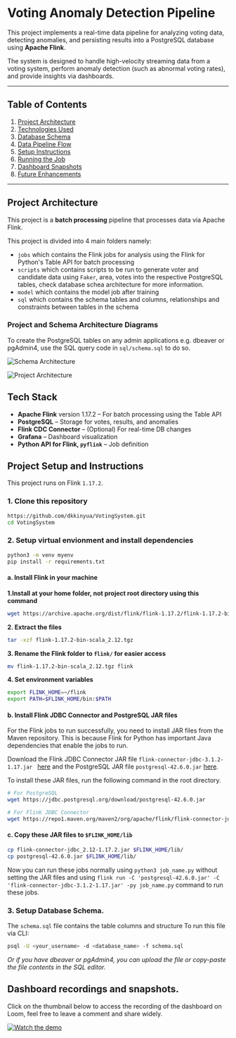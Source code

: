 # Voting Anomaly Detection Pipeline

This project implements a real-time data pipeline for analyzing voting data, detecting anomalies, and persisting results into a PostgreSQL database using **Apache Flink**.  

The system is designed to handle high-velocity streaming data from a voting system, perform anomaly detection (such as abnormal voting rates), and provide insights via dashboards.  

---

## Table of Contents
1. [Project Architecture](#project-architecture)  
2. [Technologies Used](#technologies-used)  
3. [Database Schema](#database-schema)  
4. [Data Pipeline Flow](#data-pipeline-flow)  
5. [Setup Instructions](#setup-instructions)  
6. [Running the Job](#running-the-job)  
7. [Dashboard Snapshots](#dashboard-snapshots)  
8. [Future Enhancements](#future-enhancements)  

---

## Project Architecture

This project is a **batch processing** pipeline that processes data via Apache Flink.  

This project is divided into 4 main folders namely:
- `jobs` which contains the Flink jobs for analysis using the Flink for Python's Table API for batch processing
- `scripts` which contains scripts to be run to generate voter and candidate data using `Faker`, area, votes into the respective PostgreSQL tables, check database schea architecture for more information.
- `model` which contains the model job after training
- `sql` which contains the schema tables and columns, relationships and constraints between tables in the schema

### Project and Schema Architecture Diagrams

To create the PostgreSQL tables on any admin applications e.g. dbeaver or pgAdmin4, use the SQL query code in `sql/schema.sql` to do so.

![Schema Architecture](https://res.cloudinary.com/depbmpoam/image/upload/v1759684373/Screenshot_2025-10-05_201036_knfs6z.png)

![Project Architecture](https://res.cloudinary.com/depbmpoam/image/upload/v1759684346/Untitled_10_ienvil.jpg)

## Tech Stack

- **Apache Flink** version 1.17.2 – For batch processing using the Table API  
- **PostgreSQL** – Storage for votes, results, and anomalies  
- **Flink CDC Connector** – (Optional) For real-time DB changes  
- **Grafana** – Dashboard visualization  
- **Python API for Flink, `pyflink`** – Job definition  

## Project Setup and Instructions
This project runs on Flink `1.17.2`.
### 1. Clone this repository
```bash
https://github.com/dkkinyua/VotingSystem.git
cd VotingSystem
```

### 2. Setup virtual envionment and install dependencies
```bash
python3 -m venv myenv
pip install -r requirements.txt
```

#### a. Install Flink in your machine
**1.Install at your home folder, not project root directory using this command**
```bash
wget https://archive.apache.org/dist/flink/flink-1.17.2/flink-1.17.2-bin-scala_2.12.tgz
```
**2. Extract the files**
```bash
tar -xzf flink-1.17.2-bin-scala_2.12.tgz
```
**3. Rename the Flink folder to `flink/` for easier access**
```bash
mv flink-1.17.2-bin-scala_2.12.tgz flink
```
**4. Set environment variables**
```bash
export FLINK_HOME=~/flink
export PATH=$FLINK_HOME/bin:$PATH
```

#### b. Install Flink JDBC Connector and PostgreSQL JAR files
For the Flink jobs to run successfully, you need to install JAR files from the Maven repository. This is because Flink for Python has important Java dependencies that enable the jobs to run.

Download the Flink JDBC Connector JAR file `flink-connector-jdbc-3.1.2-1.17.jar ` [here](https://mvnrepository.com/artifact/org.apache.flink/flink-connector-jdbc/3.1.2-1.17) and the PostgreSQL JAR file `postgresql-42.6.0.jar` [here](https://mvnrepository.com/artifact/org.postgresql/postgresql/42.6.0).

To install these JAR files, run the following command in the root directory.

```bash
# For PostgreSQL
wget https://jdbc.postgresql.org/download/postgresql-42.6.0.jar

# For Flink JDBC Connector
wget https://repo1.maven.org/maven2/org/apache/flink/flink-connector-jdbc_2.12/1.17.2/flink-connector-jdbc_2.12-1.17.2.jar
```
#### c. Copy these JAR files to `$FLINK_HOME/lib`
```bash
cp flink-connector-jdbc_2.12-1.17.2.jar $FLINK_HOME/lib/
cp postgresql-42.6.0.jar $FLINK_HOME/lib/
```
Now you can run these jobs normally using `python3 job_name.py` without setting the JAR files and using `flink run -C 'postgresql-42.6.0.jar' -C 'flink-connector-jdbc-3.1.2-1.17.jar' -py job_name.py` command to run these jobs.

### 3. Setup Database Schema.
The `schema.sql` file contains the table columns and structure
To run this file via CLI:
```bash
psql -U <your_username> -d <database_name> -f schema.sql
```
*Or if you have dbeaver or pgAdmin4, you can upload the file or copy-paste the file contents in the SQL editor.*

## Dashboard recordings and snapshots.
Click on the thumbnail below to access the recording of the dashboard on Loom, feel free to leave a comment and share widely.

[![Watch the demo](https://res.cloudinary.com/depbmpoam/image/upload/v1759740535/Screenshot_2025-10-06_114832_vcwusc.png)](https://www.loom.com/share/20140b5224d24586b371cd218e83eb0e?sid=cd17a7ef-8637-4fff-89f0-6552c85f1462)
